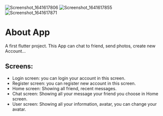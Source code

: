 ![Screenshot_1641617806](https://user-images.githubusercontent.com/95491504/148632428-f62844a2-c660-415e-b393-3678e0332e1b.png)
![Screenshot_1641617855](https://user-images.githubusercontent.com/95491504/148632430-b6d0710c-0fb2-4da1-880b-785ddaabbd94.png)
![Screenshot_1641617871](https://user-images.githubusercontent.com/95491504/148632432-2517c5e1-e200-44ad-8734-57e71d213498.png)



# About App

A first flutter project.
This App can chat to friend, send photos, create new Account...

## Screens:

* Login screen: you can login your account in this screen.
* Register screen: you can register new account in this screen.
* Home screen: Showing all friend, recent messages.
* Chat screen: Showing all your message your friend you choose in Home screen.
* User screen: Showing all your information, avatar, you can change your avatar.
